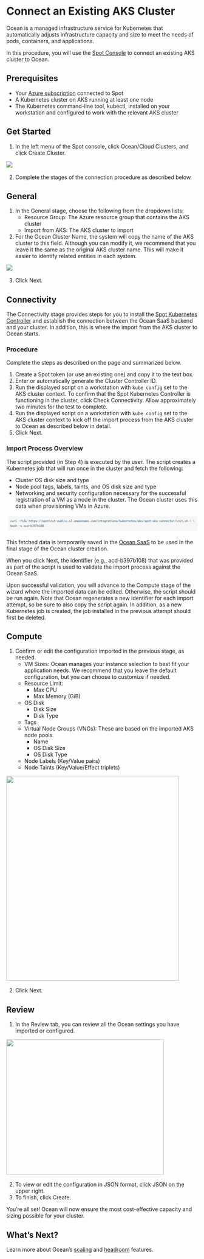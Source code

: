 # Connect an Existing AKS Cluster

Ocean is a managed infrastructure service for Kubernetes that automatically adjusts infrastructure capacity and size to meet the needs of pods, containers, and applications.

In this procedure, you will use the [Spot Console](http://console.spotinst.com/) to connect an existing AKS cluster to Ocean.

## Prerequisites
- Your [Azure subscription](connect-your-cloud-provider/azure-account) connected to Spot
- A Kubernetes cluster on AKS running at least one node
- The Kubernetes command-line tool, kubectl, installed on your workstation and configured to work with the relevant AKS cluster

## Get Started

1. In the left menu of the Spot console, click Ocean/Cloud Clusters, and click Create Cluster.

<img src="/ocean/_media/create-cluster.png" />

2. Complete the stages of the connection procedure as described below.

## General
1. In the General stage, choose the following from the dropdown lists:
   - Resource Group: The Azure resource group that contains the AKS cluster
   - Import from AKS: The AKS cluster to import
2. For the Ocean Cluster Name, the system will copy the name of the AKS cluster to this field. Although you can modify it, we recommend that you leave it the same as the original AKS cluster name. This will make it easier to identify related entities in each system.

<img src="/ocean/_media/gettingstarted-join-existing-aks-01.png" />

3. Click Next.

## Connectivity

The Connectivity stage provides steps for you to install the [Spot Kubernetes Controller](ocean/tutorials/spot-kubernetes-controller/) and establish the connection between the Ocean SaaS backend and your cluster. In addition, this is where the import from the AKS cluster to Ocean starts.

### Procedure

Complete the steps as described on the page and summarized below.
1. Create a Spot token (or use an existing one) and copy it to the text box.
2. Enter or automatically generate the Cluster Controller ID.
3. Run the displayed script on a workstation with `kube config` set to the AKS cluster context.  To confirm that the Spot Kubernetes Controller is functioning in the cluster, click Check Connectivity. Allow approximately two minutes for the test to complete.
4. Run the displayed script on a workstation with `kube config` set to the AKS cluster context to kick off the import process from the AKS cluster to Ocean as described below in detail.
5. Click Next.

### Import Process Overview

The script provided (in Step 4) is executed by the user. The script creates a Kubernetes job that will run once in the cluster and fetch the following:
- Cluster OS disk size and type
- Node pool tags, labels, taints, and OS disk size and type
- Networking and security configuration necessary for the successful registration of a VM as a node in the cluster. The Ocean cluster uses this data when provisioning VMs in Azure.

<img src="/ocean/_media/gettingstarted-join-existing-aks-02a.png" />

This fetched data is temporarily saved in the [Ocean SaaS](ocean/overview-kubernetes?id=ocean-saas) to be used in the final stage of the Ocean cluster creation.

When you click Next, the identifier (e.g., acd-b397b108) that was provided as part of the script is used to validate the import process against the Ocean SaaS.

Upon successful validation, you will advance to the Compute stage of the wizard where the imported data can be edited. Otherwise, the script should be run again. Note that Ocean regenerates a new identifier for each import attempt, so be sure to also copy the script again. In addition, as a new Kubernetes job is created, the job installed in the previous attempt should first be deleted.

## Compute

1. Confirm or edit the configuration imported in the previous stage, as needed.
   - VM Sizes: Ocean manages your instance selection to best fit your application needs. We recommend that you leave the default configuration, but you can choose to customize if needed.
   - Resource Limit:
     - Max CPU
     - Max Memory (GiB)
   - OS Disk
     - Disk Size
     - Disk Type
   - Tags
   - Virtual Node Groups (VNGs): These are based on the imported AKS node pools.
     - Name
     - OS Disk Size
     - OS Disk Type
   - Node Labels (Key/Value pairs)
   - Node Taints (Key/Value/Effect triplets)

<img src="/ocean/_media/gettingstarted-join-existing-aks-02.png" width="454" height="538" />

2. Click Next.

## Review

1. In the Review tab, you can review all the Ocean settings you have imported or configured.

<img src="/ocean/_media/gettingstarted-join-existing-aks-03.png" width="415" height="356" />

2. To view or edit the configuration in JSON format, click JSON on the upper right.
3. To finish, click Create.

You’re all set! Ocean will now ensure the most cost-effective capacity and sizing possible for your cluster.

## What’s Next?

Learn more about Ocean’s [scaling](ocean/features/scaling-kubernetes) and [headroom](ocean/features/headroom) features.
